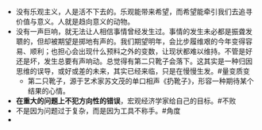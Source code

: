 - 没有乐观主义，人是活不下去的。乐观能带来希望，而希望能牵引我们去追寻价值与意义。人就是趋向意义的动物。
- 没有一声巨响，就无法让人相信事情曾经发生过。事情的发生未必都是振聋发聩的，但却被期望是掷地有声的。我们期望明年，会比步履维艰的今年变得容易、顺利；也担心会出现什么预料之外的变数，让现状都难以维持。不管是好还是坏，发生总要有声响动。总觉得有第二只靴子会落下。这其实是一种归因思维的误导，或好或差的未来，其实已经来临，只是在慢慢生发。#量变质变
	- 第二只靴子，源于艺术家苏文茂的单口相声《扔靴子》，形容一种期待某个结果的心情。
- **在重大的问题上不犯方向性的错误**，宏观经济学家给自己的目标。#不败
- 不是因为问题过于复杂，而是因为工具不称手。#角度
-